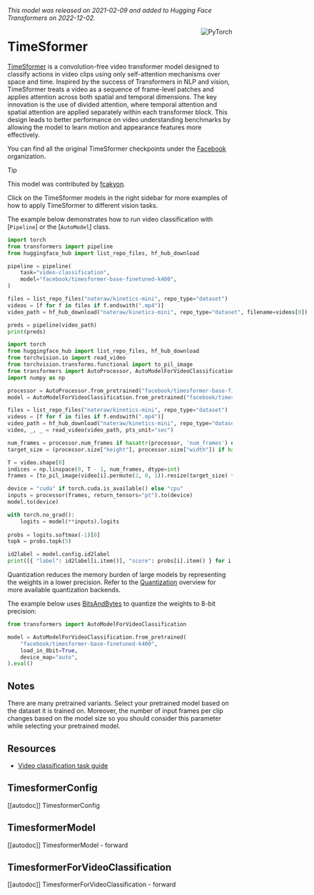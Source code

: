 <!--Copyright 2022 The HuggingFace Team. All rights reserved.

Licensed under the Apache License, Version 2.0 (the "License"); you may not use this file except in compliance with
the License. You may obtain a copy of the License at

http://www.apache.org/licenses/LICENSE-2.0

Unless required by applicable law or agreed to in writing, software distributed under the License is distributed on
an "AS IS" BASIS, WITHOUT WARRANTIES OR CONDITIONS OF ANY KIND, either express or implied. See the License for the
specific language governing permissions and limitations under the License.

⚠️ Note that this file is in Markdown but contain specific syntax for our doc-builder (similar to MDX) that may not be
rendered properly in your Markdown viewer.

-->
*This model was released on 2021-02-09 and added to Hugging Face Transformers on 2022-12-02.*

<div style="float: right;">
    <div class="flex flex-wrap space-x-1">
        <img alt="PyTorch" src="https://img.shields.io/badge/PyTorch-DE3412?style=flat&logo=pytorch&logoColor=white">
    </div>
</div>

# TimeSformer

[TimeSformer](https://huggingface.co/papers/2102.05095) is a convolution-free video transformer model designed to classify actions in video clips using only self-attention mechanisms over space and time. Inspired by the success of Transformers in NLP and vision, TimeSformer treats a video as a sequence of frame-level patches and applies attention across both spatial and temporal dimensions. The key innovation is the use of divided attention, where temporal attention and spatial attention are applied separately within each transformer block. This design leads to better performance on video understanding benchmarks by allowing the model to learn motion and appearance features more effectively.

You can find all the original TimeSformer checkpoints under the [Facebook](https://huggingface.co/facebook/models?search=timesformer) organization.

> [!TIP]
> This model was contributed by [fcakyon](https://huggingface.co/fcakyon).
>
> Click on the TimeSformer models in the right sidebar for more examples of how to apply TimeSformer to different vision tasks.

The example below demonstrates how to run video classification with [`Pipeline`] or the [`AutoModel`] class.

<hfoptions id="usage">
<hfoption id="Pipeline>

```python
import torch
from transformers import pipeline
from huggingface_hub import list_repo_files, hf_hub_download

pipeline = pipeline(
    task="video-classification",
    model="facebook/timesformer-base-finetuned-k400",
)

files = list_repo_files("nateraw/kinetics-mini", repo_type="dataset")
videos = [f for f in files if f.endswith(".mp4")]
video_path = hf_hub_download("nateraw/kinetics-mini", repo_type="dataset", filename=videos[0])

preds = pipeline(video_path)
print(preds)
```

</hfoption>
<hfoption id="AutoModel">

```python
import torch
from huggingface_hub import list_repo_files, hf_hub_download
from torchvision.io import read_video
from torchvision.transforms.functional import to_pil_image
from transformers import AutoProcessor, AutoModelForVideoClassification
import numpy as np

processor = AutoProcessor.from_pretrained("facebook/timesformer-base-finetuned-k400")
model = AutoModelForVideoClassification.from_pretrained("facebook/timesformer-base-finetuned-k400").eval()

files = list_repo_files("nateraw/kinetics-mini", repo_type="dataset")
videos = [f for f in files if f.endswith(".mp4")]
video_path = hf_hub_download("nateraw/kinetics-mini", repo_type="dataset", filename=videos[0])
video, _, _ = read_video(video_path, pts_unit="sec")

num_frames = processor.num_frames if hasattr(processor, 'num_frames') else 8 
target_size = (processor.size["height"], processor.size["width"]) if hasattr(processor, 'size') and 'height' in processor.size and 'width' in processor.size else (224, 224)

T = video.shape[0]
indices = np.linspace(0, T - 1, num_frames, dtype=int)
frames = [to_pil_image(video[i].permute(2, 0, 1)).resize(target_size) for i in indices]

device = "cuda" if torch.cuda.is_available() else "cpu"
inputs = processor(frames, return_tensors="pt").to(device)
model.to(device)

with torch.no_grad():
    logits = model(**inputs).logits
    
probs = logits.softmax(-1)[0]
topk = probs.topk(5)

id2label = model.config.id2label
print([{ "label": id2label[i.item()], "score": probs[i].item() } for i in topk.indices])
```

</hfoption>
</hfoptions>

Quantization reduces the memory burden of large models by representing the weights in a lower precision. Refer to the [Quantization](../quantization/overview) overview for more available quantization backends.

The example below uses [BitsAndBytes](https://huggingface.co/docs/transformers/main/en/quantization/bitsandbytes) to quantize the weights to 8-bit precision:

```python
from transformers import AutoModelForVideoClassification

model = AutoModelForVideoClassification.from_pretrained(
    "facebook/timesformer-base-finetuned-k400",
    load_in_8bit=True,
    device_map="auto",
).eval()
```

## Notes

There are many pretrained variants. Select your pretrained model based on the dataset it is trained on. Moreover, the number of input frames per clip changes based on the model size so you should consider this parameter while selecting your pretrained model.

## Resources

- [Video classification task guide](../tasks/video_classification)

## TimesformerConfig

[[autodoc]] TimesformerConfig

## TimesformerModel

[[autodoc]] TimesformerModel
    - forward

## TimesformerForVideoClassification

[[autodoc]] TimesformerForVideoClassification
    - forward